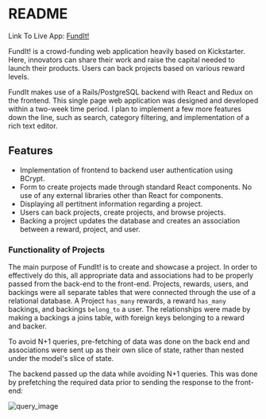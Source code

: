 # README

Link To Live App: [FundIt!](https://fundit-aa-sf-may-19.herokuapp.com/#/login)


FundIt! is a crowd-funding web application heavily based on Kickstarter. Here, innovators can share their work and raise the capital needed to launch their products. Users can back projects based on various reward levels. 

FundIt makes use of a Rails/PostgreSQL backend with React and Redux on the frontend. This single page web application was designed and developed within a two-week time period. I plan to implement a few more features down the line, such as search, category filtering, and implementation of a rich text editor.

## Features
* Implementation of frontend to backend user authentication using BCrypt.
* Form to create projects made through standard React components. No use of any external libraries other than React for components.
* Displaying all pertitnent information regarding a project.
* Users can back projects, create projects, and browse projects.
* Backing a project updates the database and creates an association between a reward, project, and user.

### Functionality of Projects
The main purpose of FundIt! is to create and showcase a project. In order to effectively do this, all appropriate data and associations had to be properly passed from the back-end to the front-end. Projects, rewards, users, and backings were all separate tables that were connected through the use of a relational database. A Project `has_many` rewards, a reward `has_many` backings, and backings `belong_to` a user. The relationships were made by making a backings a joins table, with foreign keys belonging to a reward and backer. 

To avoid N+1 queries, pre-fetching of data was done on the back end and associations were sent up as their own slice of state, rather than nested under the model's slice of state. 

The backend passed up the data while avoiding N+1 queries. This was done by prefetching the required data prior to sending the response to the front-end:

![query_image]([Imgur](https://i.imgur.com/zfRbAqf.png))
